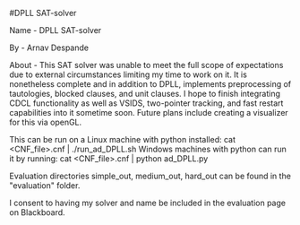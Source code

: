 #DPLL SAT-solver

Name - DPLL SAT-solver

By - Arnav Despande

About - This SAT solver was unable to meet the full scope of expectations due to external circumstances limiting my time to work on it. It is nonetheless complete and in addition to DPLL, implements preprocessing of tautologies, blocked clauses, and unit clauses. I hope to finish integrating CDCL functionality as well as VSIDS, two-pointer tracking, and fast restart capabilities into it sometime soon. Future plans include creating a visualizer for this via openGL.

This can be run on a Linux machine with python installed: cat <CNF_file>.cnf | ./run_ad_DPLL.sh
Windows machines with python can run it by running: cat <CNF_file>.cnf | python ad_DPLL.py

Evaluation directories simple_out, medium_out, hard_out can be found in the "evaluation" folder.

I consent to having my solver and name be included in the evaluation page on Blackboard.
